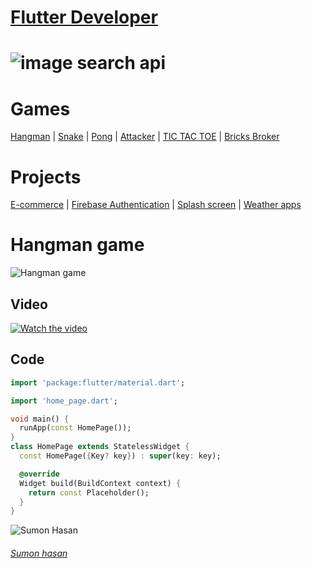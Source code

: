 # [Flutter Developer]()

# ![image search api](https://www.alisco-it.com/wp-content/uploads/2022/01/Flutter_Featured_Logo-1024x683.png)

# Games
[Hangman]() | [Snake]() | [Pong]() | [Attacker]() | [TIC TAC TOE]() | [Bricks Broker]() 

# Projects
[E-commerce]() | [Firebase Authentication]() | [Splash screen]() | [Weather apps]()

# Hangman game
![Hangman game](https://t4.ftcdn.net/jpg/05/11/07/13/360_F_511071324_M9zRvlGjGSsYCbEGIYgWOvhZ5A9xzAU6.jpg)

## Video 
[![Watch the video](https://i.ytimg.com/vi/cGOeiQfjYPk/maxresdefault.jpg)](https://youtu.be/T-D1KVIuvjA)


## Code
```dart
import 'package:flutter/material.dart';

import 'home_page.dart';

void main() {
  runApp(const HomePage());
}
class HomePage extends StatelessWidget {
  const HomePage({Key? key}) : super(key: key);

  @override
  Widget build(BuildContext context) {
    return const Placeholder();
  }
}
```



![Sumon Hasan](https://avatars.githubusercontent.com/sumon-abc?size=100)

###### [Sumon hasan]()

